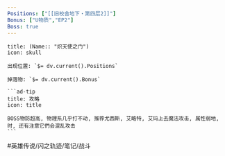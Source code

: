 ```yaml
---
Positions: ["[[旧校舍地下・第四层2]]"]
Bonus: ["U物质","EP2"]
Boss: true
---
```

````ad-danger
title: (Name:: "炽天使之门")
icon: skull

出现位置: `$= dv.current().Positions`

掉落物: `$= dv.current().Bonus`

```ad-tip
title: 攻略
icon: title

BOSS物防超高, 物理系几乎打不动, 推荐尤西斯, 艾略特, 艾玛上去魔法攻击, 属性弱地, 时, 还有注意它們会混乱攻击
```
````

#英雄传说/闪之轨迹/笔记/战斗